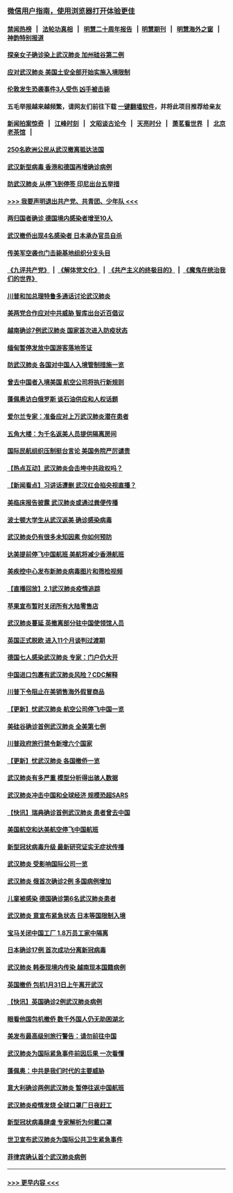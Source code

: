 ### [微信用户指南，使用浏览器打开体验更佳](https://github.com/gfw-breaker/banned-news1/blob/master/indexes/wechat-guide.md?t=0)
#### [禁闻热榜](热点新闻.md?t=0)  &nbsp;&nbsp;|&nbsp;&nbsp; [法轮功真相](https://github.com/gfw-breaker/truth/blob/master/README.md?t=0) &nbsp;&nbsp;|&nbsp;&nbsp; [明慧二十周年报告](https://github.com/gfw-breaker/mh-reports/blob/master/README.md?t=0) &nbsp;&nbsp;|&nbsp;&nbsp;[明慧期刊](https://github.com/gfw-breaker/mh-qikan) &nbsp;&nbsp;|&nbsp;&nbsp; [明慧海外之窗](https://github.com/gfw-breaker/mh-news/blob/master/README.md?t=0) &nbsp;&nbsp;|&nbsp;&nbsp; [神韵特别报道](https://github.com/gfw-breaker/mh-news/blob/master/shenyun.md?t=0)
#### [探亲女子确诊染上武汉肺炎 加州硅谷第二例](../pages/nsc418/n11839784.md?t=02031233) 
#### [应对武汉肺炎 美国土安全部开始实施入境限制](../pages/nsc418/n11839729.md?t=02031233) 
#### [伦敦发生恐袭事件3人受伤 凶手被击毙](../pages/nsc418/n11839442.md?t=02031233) 
#### 五毛举报越来越频繁，请网友们前往下载 [一键翻墙软件](https://github.com/gfw-breaker/ssr-accounts)，并将此项目推荐给亲友
#### [新闻拍案惊奇](https://github.com/gfw-breaker/banned-news1/blob/master/pages/link4.md) &nbsp;&nbsp;|&nbsp;&nbsp; [江峰时刻](https://github.com/gfw-breaker/banned-news1/blob/master/pages/link4.md) &nbsp;&nbsp;|&nbsp;&nbsp; [文昭谈古论今](https://github.com/gfw-breaker/banned-news1/blob/master/pages/link4.md) &nbsp;&nbsp;|&nbsp;&nbsp; [天亮时分](https://github.com/gfw-breaker/banned-news1/blob/master/pages/link4.md) &nbsp;&nbsp;|&nbsp;&nbsp; [萧茗看世界](https://github.com/gfw-breaker/banned-news1/blob/master/pages/link4.md) &nbsp;&nbsp;|&nbsp;&nbsp; [北京老茶馆](https://github.com/gfw-breaker/banned-news1/blob/master/pages/link4.md) &nbsp;&nbsp;|&nbsp;&nbsp; 
#### [250名欧洲公民从武汉撤离抵达法国](../pages/nsc418/n11839438.md?t=02031233) 
#### [武汉新型病毒 香港和德国再增确诊病例](../pages/nsc418/n11839381.md?t=02031233) 
#### [防武汉肺炎 从停飞到停签 印尼出台五举措](../pages/nsc418/n11839282.md?t=02031233) 
#### [>>> 我要声明退出共产党、共青团、少年队 <<<](https://github.com/begood0513/goodnews/blob/master/quit/letter.md) 
#### [两归国者确诊 德国境内感染者增至10人](../pages/nsc418/n11839164.md?t=02031233) 
#### [武汉撤侨出现4名感染者 日本承办官员自杀](../pages/nsc418/n11839044.md?t=02031233) 
#### [传美军空袭也门击毙基地组织分支头目](../pages/nsc418/n11839210.md?t=02031233) 
#### [《九评共产党》](https://github.com/begood0513/9ping.md/blob/master/README.md) &nbsp;|&nbsp; [《解体党文化》](../../../../jtdwh.md/blob/master/README.md)  &nbsp;|&nbsp; [《共产主义的终极目的》](../../../../gczydzjmd.md/blob/master/README.md) &nbsp;|&nbsp; [《魔鬼在统治我们的世界》](../../../../mgztzwmdsj.md/blob/master/README.md) 
#### [川普和加总理特鲁多通话讨论武汉肺炎](../pages/nsc418/n11839128.md?t=02031233) 
#### [美两党合作应对中共威胁 智库出台近百倡议](../pages/nsc418/n11838437.md?t=02031233) 
#### [越南确诊7例武汉肺炎 国家首次进入防疫状态](../pages/nsc418/n11838860.md?t=02031233) 
#### [缅甸暂停发放中国游客落地签证](../pages/nsc418/n11838730.md?t=02031233) 
#### [防武汉肺炎 各国对中国人入境管制措施一览](../pages/nsc418/n11838726.md?t=02031233) 
#### [曾去中国者入境美国 航空公司将执行新规则](../pages/nsc418/n11838375.md?t=02031233) 
#### [蓬佩奥访白俄罗斯 谈石油供应和人权话题](../pages/nsc418/n11838242.md?t=02031233) 
#### [爱尔兰专家：准备应对上万武汉肺炎潜在患者](../pages/nsc418/n11837978.md?t=02031233) 
#### [五角大楼：为千名返美人员提供隔离房间](../pages/nsc418/n11837831.md?t=02031233) 
#### [国际民航组织压制挺台言论 美国务院严厉谴责](../pages/nsc418/n11837791.md?t=02031233) 
#### [【热点互动】武汉肺炎会击垮中共政权吗？](../pages/nsc418/n11837779.md?t=02031233) 
#### [【新闻看点】习讲话遭删 武汉红会掐央视直播？](../pages/nsc418/n11837573.md?t=02031233) 
#### [美临床报告披露 武汉肺炎或通过粪便传播](../pages/nsc418/n11837626.md?t=02031233) 
#### [波士顿大学生从武汉返美 确诊感染病毒](../pages/nsc418/n11837580.md?t=02031233) 
#### [武汉肺炎仍有很多未知因素 你如何预防](../pages/nsc418/n11837666.md?t=02031233) 
#### [达美提前停飞中国航班 美航将减少香港航班](../pages/nsc418/n11837649.md?t=02031233) 
#### [美疾控中心发布新肺炎病毒图片和筛检视频](../pages/nsc418/n11837491.md?t=02031233) 
#### [【直播回放】2.1武汉肺炎疫情追踪](../pages/nsc418/n11837232.md?t=02031233) 
#### [苹果宣布暂时关闭所有大陆零售店](../pages/nsc418/n11837097.md?t=02031233) 
#### [武汉肺炎蔓延 英撤离部分驻中国使领馆人员](../pages/nsc418/n11837061.md?t=02031233) 
#### [英国正式脱欧 进入11个月谈判过渡期](../pages/nsc418/n11836911.md?t=02031233) 
#### [德国七人感染武汉肺炎 专家：门户仍大开](../pages/nsc418/n11836344.md?t=02031233) 
#### [中国进口包裹有武汉肺炎风险？CDC解释](../pages/nsc418/n11836321.md?t=02031233) 
#### [川普下令阻止在美销售海外假冒商品](../pages/nsc418/n11836261.md?t=02031233) 
#### [【更新】忧武汉肺炎 航空公司停飞中国一览](../pages/nsc418/n11835931.md?t=02031233) 
#### [美硅谷确诊首例武汉肺炎 全美第七例](../pages/nsc418/n11836093.md?t=02031233) 
#### [川普政府旅行禁令新增六个国家](../pages/nsc418/n11836083.md?t=02031233) 
#### [【更新】忧武汉肺炎 各国撤侨一览](../pages/nsc418/n11835673.md?t=02031233) 
#### [武汉肺炎有多严重 模型分析得出骇人数据](../pages/nsc418/n11835829.md?t=02031233) 
#### [武汉肺炎冲击中国和全球经济 规模恐超SARS](../pages/nsc418/n11835652.md?t=02031233) 
#### [【快讯】瑞典确诊首例武汉肺炎 患者曾去中国](../pages/nsc418/n11835675.md?t=02031233) 
#### [美国航空和达美航空停飞中国航班](../pages/nsc418/n11835567.md?t=02031233) 
#### [新型冠状病毒升级 最新研究证实无症状传播](../pages/nsc418/n11835589.md?t=02031233) 
#### [武汉肺炎 受影响国际公司一览](../pages/nsc418/n11835538.md?t=02031233) 
#### [武汉肺炎 俄首次确诊2例 多国病例增加](../pages/nsc418/n11835295.md?t=02031233) 
#### [儿童被感染 德国确诊第6名武汉肺炎患者](../pages/nsc418/n11835338.md?t=02031233) 
#### [武汉肺炎 意宣布紧急状态 日本等国限制入境](../pages/nsc418/n11835062.md?t=02031233) 
#### [宝马关闭中国工厂 1.8万员工家中隔离](../pages/nsc418/n11835128.md?t=02031233) 
#### [日本确诊17例 首次成功分离新冠病毒](../pages/nsc418/n11834975.md?t=02031233) 
#### [武汉肺炎 韩泰现境内传染 越南现本国籍病例](../pages/nsc418/n11834857.md?t=02031233) 
#### [英国撤侨 包机1月31日上午离开武汉](../pages/nsc418/n11834808.md?t=02031233) 
#### [【快讯】英国确诊2例武汉肺炎病例](../pages/nsc418/n11834824.md?t=02031233) 
#### [眼看他国包机撤侨 数千外国人仍无助困湖北](../pages/nsc418/n11834010.md?t=02031233) 
#### [美发布最高级别旅行警告：请勿前往中国](../pages/nsc418/n11834038.md?t=02031233) 
#### [武汉肺炎为国际紧急事件前因后果 一次看懂](../pages/nsc418/n11833893.md?t=02031233) 
#### [蓬佩奥：中共是我们时代的主要威胁](../pages/nsc418/n11833434.md?t=02031233) 
#### [意大利确诊两例武汉肺炎 暂停往返中国航班](../pages/nsc418/n11833483.md?t=02031233) 
#### [武汉肺炎疫情发烧 全球口罩厂日夜赶工](../pages/nsc418/n11833528.md?t=02031233) 
#### [新型冠状病毒肆虐 专家解析为何戴口罩](../pages/nsc418/n11833332.md?t=02031233) 
#### [世卫宣布武汉肺炎为国际公共卫生紧急事件](../pages/nsc418/n11833455.md?t=02031233) 
#### [菲律宾确认首个武汉肺炎病例](../pages/nsc418/n11833162.md?t=02031233) 

----
#### [ >>> 更早内容 <<< ](../indexes/nsc418-earlier.md)
